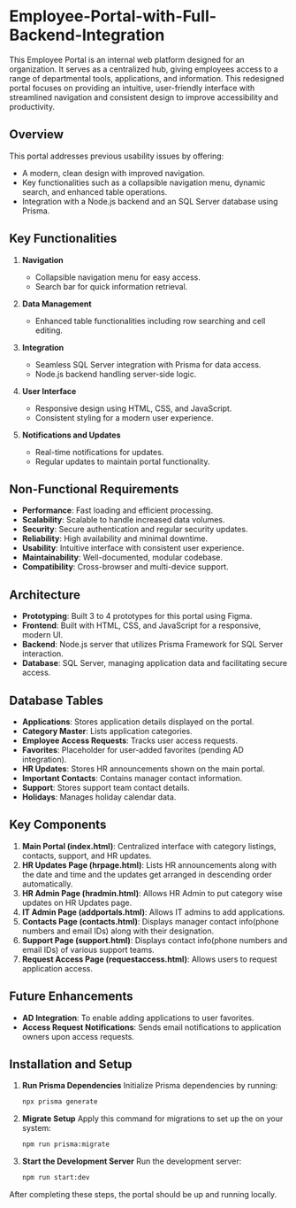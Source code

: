 # Employee-Portal-with-Full-Backend-Integration

This Employee Portal is an internal web platform designed for an organization. It serves as a centralized hub, giving employees access to a range of departmental tools, applications, and information. This redesigned portal focuses on providing an intuitive, user-friendly interface with streamlined navigation and consistent design to improve accessibility and productivity.

## Overview

This portal addresses previous usability issues by offering:
- A modern, clean design with improved navigation.
- Key functionalities such as a collapsible navigation menu, dynamic search, and enhanced table operations.
- Integration with a Node.js backend and an SQL Server database using Prisma.

## Key Functionalities

1. **Navigation**
   - Collapsible navigation menu for easy access.
   - Search bar for quick information retrieval.

2. **Data Management**
   - Enhanced table functionalities including row searching and cell editing.

3. **Integration**
   - Seamless SQL Server integration with Prisma for data access.
   - Node.js backend handling server-side logic.

4. **User Interface**
   - Responsive design using HTML, CSS, and JavaScript.
   - Consistent styling for a modern user experience.

5. **Notifications and Updates**
   - Real-time notifications for updates.
   - Regular updates to maintain portal functionality.

## Non-Functional Requirements

- **Performance**: Fast loading and efficient processing.
- **Scalability**: Scalable to handle increased data volumes.
- **Security**: Secure authentication and regular security updates.
- **Reliability**: High availability and minimal downtime.
- **Usability**: Intuitive interface with consistent user experience.
- **Maintainability**: Well-documented, modular codebase.
- **Compatibility**: Cross-browser and multi-device support.

## Architecture

- **Prototyping**: Built 3 to 4 prototypes for this portal using Figma.
- **Frontend**: Built with HTML, CSS, and JavaScript for a responsive, modern UI.
- **Backend**: Node.js server that utilizes Prisma Framework for SQL Server interaction.
- **Database**: SQL Server, managing application data and facilitating secure access.

## Database Tables

- **Applications**: Stores application details displayed on the portal.
- **Category Master**: Lists application categories.
- **Employee Access Requests**: Tracks user access requests.
- **Favorites**: Placeholder for user-added favorites (pending AD integration).
- **HR Updates**: Stores HR announcements shown on the main portal.
- **Important Contacts**: Contains manager contact information.
- **Support**: Stores support team contact details.
- **Holidays**: Manages holiday calendar data.

## Key Components

1. **Main Portal (index.html)**: Centralized interface with category listings, contacts, support, and HR updates.
2. **HR Updates Page (hrpage.html)**: Lists HR announcements along with the date and time and the updates get arranged in descending order automatically.
3. **HR Admin Page (hradmin.html)**: Allows HR Admin to put category wise updates on HR Updates page.
4. **IT Admin Page (addportals.html)**: Allows IT admins to add applications.
5. **Contacts Page (contacts.html)**: Displays manager contact info(phone numbers and email IDs) along with their designation.
6. **Support Page (support.html)**: Displays contact info(phone numbers and email IDs) of various support teams.
7. **Request Access Page (requestaccess.html)**: Allows users to request application access.

## Future Enhancements

- **AD Integration**: To enable adding applications to user favorites.
- **Access Request Notifications**: Sends email notifications to application owners upon access requests.

## Installation and Setup

1. **Run Prisma Dependencies**
   Initialize Prisma dependencies by running:
   ```bash
   npx prisma generate
   ```

2. **Migrate Setup**
   Apply this command for migrations to set up the on your system:
   ```bash
   npm run prisma:migrate
   ```

5. **Start the Development Server**
   Run the development server:
   ```bash
   npm run start:dev
   ```

After completing these steps, the portal should be up and running locally.
